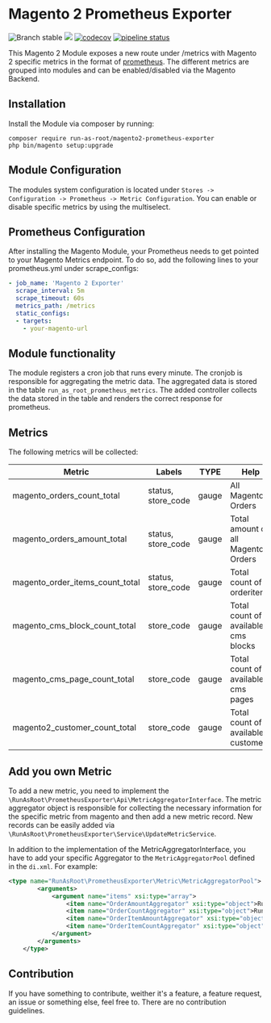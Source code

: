 # Magento 2 Prometheus Exporter

![Branch stable](https://img.shields.io/badge/stable%20branch-master-blue.svg)
![](https://github.styleci.io/repos/191891355/shield)
[![codecov](https://codecov.io/gh/run-as-root/magento2-prometheus-exporter/branch/master/graph/badge.svg)](https://codecov.io/gh/run-as-root/magento2-prometheus-exporter)
[![pipeline status](https://gitlab.com/run_as_root/magento2-prometheus-exporter/badges/master/pipeline.svg)](https://gitlab.com/run_as_root/magento2-prometheus-exporter/commits/master)


This Magento 2 Module exposes a new route under /metrics with Magento 2 specific metrics in the format of [prometheus](https://prometheus.io).
The different metrics are grouped into modules and can be enabled/disabled via the Magento Backend.

## Installation

Install the Module via composer by running: 

```
composer require run-as-root/magento2-prometheus-exporter
php bin/magento setup:upgrade
```

## Module Configuration

The modules system configuration is located under `Stores -> Configuration -> Prometheus -> Metric Configuration`. You can enable or disable specific metrics by using the multiselect.

## Prometheus Configuration

After installing the Magento Module, your Prometheus needs to get pointed to your Magento Metrics endpoint. To do so, add the following lines to your
prometheus.yml under scrape_configs: 

```yaml
- job_name: 'Magento 2 Exporter'
  scrape_interval: 5m
  scrape_timeout: 60s
  metrics_path: /metrics
  static_configs:
  - targets: 
    - your-magento-url
```

## Module functionality

The module registers a cron job that runs every minute. The cronjob is
responsible for aggregating the metric data. The aggregated data is
stored in the table `run_as_root_prometheus_metrics`. The added
controller collects the data stored in the table and renders the correct
response for prometheus.

## Metrics

The following metrics will be collected:

| Metric | Labels | TYPE | Help | 
| --- | --- | --- | --- |
| magento_orders_count_total | status, store_code | gauge | All Magento Orders |
| magento_orders_amount_total | status, store_code | gauge | Total amount of all Magento Orders |
| magento_order_items_count_total | status, store_code | gauge | Total count of orderitems |
| magento_cms_block_count_total | store_code | gauge | Total count of available cms blocks |
| magento_cms_page_count_total | store_code | gauge | Total count of available cms pages |
| magento2_customer_count_total | store_code | gauge | Total count of available customer |

## Add you own Metric

To add a new metric, you need to implement the `\RunAsRoot\PrometheusExporter\Api\MetricAggregatorInterface`. The metric 
aggregator object is responsible for collecting the necessary information for the specific metric from magento and then
add a new metric record. New records can be easily added via `\RunAsRoot\PrometheusExporter\Service\UpdateMetricService`.

In addition to the implementation of the MetricAggregatorInterface, you have to add your specific Aggregator to the 
`MetricAggregatorPool` defined in the `di.xml`. For example:

```xml
<type name="RunAsRoot\PrometheusExporter\Metric\MetricAggregatorPool">
        <arguments>
            <argument name="items" xsi:type="array">
                <item name="OrderAmountAggregator" xsi:type="object">RunAsRoot\PrometheusExporter\Aggregator\Order\OrderAmountAggregator</item>
                <item name="OrderCountAggregator" xsi:type="object">RunAsRoot\PrometheusExporter\Aggregator\Order\OrderCountAggregator</item>
                <item name="OrderItemAmountAggregator" xsi:type="object">RunAsRoot\PrometheusExporter\Aggregator\Order\OrderItemAmountAggregator</item>
                <item name="OrderItemCountAggregator" xsi:type="object">RunAsRoot\PrometheusExporter\Aggregator\Order\OrderItemCountAggregator</item>
            </argument>
        </arguments>
    </type>
``` 

 

## Contribution

If you have something to contribute, weither it's a feature, a feature request, an issue or something else, feel free to. There are no contribution guidelines.
